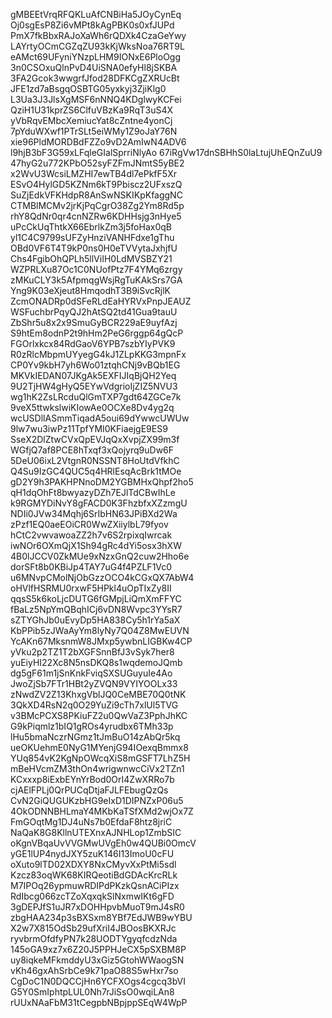 gMBEEtVrqRFQKLuAfCNBiHa5JOyCynEq
Oj0sgEsP8Zi6vMPt8kAgPBK0s0xfJUPd
PmX7fkBbxRAJoXaWh6rQDXk4CzaGeYwy
LAYrtyOCmCGZqZU93kKjWksNoa76RT9L
eAMct69UFyniYNzpLHM9IONxE6PloOgg
3n0CSOxuQlnPvD4UiSNA0efyHl8jSKBA
3FA2Gcok3wwgrfJfod28DFKCgZXRUcBt
JFE1zd7aBsgqOSBTG05yxkyj3ZjiKlg0
L3Ua3J3JlsXgMSF6nNNQ4KDglwyKCFei
QziH1U31kprZS6ClfuVBzKa9RqT3uS4X
yVbRqvEMbcXemiucYat8cZntne4yonCj
7pYduWXwf1PTrSLt5eiWMy1Z9oJaY76N
xie96PldMORDBdFZZo9vD2AmIwN4ADV6
l9hjB3bF3G59xLFqleGIalSprriNlyAo
67iRgVw17dnSBHhS0laLtujUhEQnZuU9
47hyG2u772KPbO52syFZFmJNmtS5yBE2
x2WvU3WcsiLMZHI7ewTB4dl7ePkfF5Xr
ESvO4HylGD5KZNm6kT9Pbiscz2UFxszQ
SuZjEdkVFKHdpR8AnSwNSKIKpKfaggNC
CTMBlMCMv2jrKjPqCgrO38Zg2Ym8Rd5p
rhY8QdNr0qr4cnNZRw6KDHHsjg3nHye5
uPcCkUqThtkX66EbrlkZm3j5foHax0qB
yl1C4C9799sUFZyHnziVANHFdxe1gThu
OBd0VF6T4T9kP0ns0H0eTVVytaJxhjfU
Chs4FgibOhQPLh5llViIH0LdMVSBZY21
WZPRLXu87Oc1C0NUofPtz7F4YMq6zrgy
zMKuCLY3k5AfpmqgWsjRgTuKAkSrs7GA
Yng9K03eXjeut8HmqodhT3B9iSvcRjlK
ZcmONADRp0dSFeRLdEaHYRVxPnpJEAUZ
WSFuchbrPqyQJ2hAtSQ2td41Gua9tauU
ZbShr5u8x2x9SmuGyBCR229aE9uyfAzj
S9htEm8odnP2t9hHm2PeG6rggp64gQcP
FGOrlxkcx84RdGaoV6YPB7szbYIyPVK9
R0zRlcMbpmUYyegG4kJ1ZLpKKG3mpnFx
CP0Yv9kbH7yh6Wo01ztqhCNj9vBQb1EG
MKVkIEDAN07JKgAk5EXFIJIqBjQH2Yeq
9U2TjHW4gHyQ5EYwVdgrioIjZIZ5NVU3
wg1hK2ZsLRcduQlGmTXP7gdt64ZGCe7k
9veX5ttwkslwiKIowAe0OCXe8Dv4yg2q
wcUSDllASmmTiqadA5oui69dYwwcUWUw
9lw7wu3iwPz11TpfYMI0KFiaejgE9ES9
SseX2DlZtwCVxQpEVJqQxXvpjZX99m3f
WGfjQ7af8PCE8hTxqf3xQojyrq9uDw6F
5DeU06ixL2VtgnR0NSSNT8HoUtdVfkhC
Q4Su9IzGC4QUC5q4HRlEsqAcBrk1tMOe
gD2Y9h3PAKHPNnoDM2YGBMHxQhpf2ho5
qH1dqOhFt8bwyazyDZh7EJlTdCBwIhLe
k9RGMYDiNvY8gFACD0K3FhzbfxXZzmgU
NDIi0JVw34Mqhj6SrIbHN63JPiBXd2Wa
zPzf1EQ0aeEOiCR0WwZXiiylbL79fyov
hCtC2vwvawoaZZ2h7v6S2rpixqIwrcak
iwNOr6OXmQjX1Sh94gRc4dYi5osx3hXW
4B0lJCCV0ZkMUe9xNzxGnQ2cuw2Hho6e
dorSFt8b0KBiJp4TAY7uG4f4PZLF1Vc0
u6MNvpCMolNjObGzzOCO4kCGxQX7AbW4
oHVlfHSRMU0rxwF5HPkl4uOpTIxZy8II
qqsS5k6koLjcDUTG6fGMpjLiQmXmFFYC
fBaLz5NpYmQBqhICj6vDN8Wvpc3YYsR7
sZTYGhJb0uEvyDp5HA838Cy5h1rYa5aX
KbPPib5zJWaAyYm8lyNy7Q04Z8MwEUVN
YcAKn67MksnmW8JMxp5ywbnLIGBKw4CP
yVku2p2TZ1T2bXGFSnnBfJ3vSyk7her8
yuEiyHI22Xc8N5nsDKQ8s1wqdemoJQmb
dg5gF61m1jSnKnkFviqSXSUGuyuIe4Ao
JwoZjSb7FTr1HBt2yZVQN9VYIYOOLx33
zNwdZV2Z13KhxgVblJQ0CeMBE70Q0tNK
3QkXD4RsN2q0O29YuZi9cTh7xlUl5TVG
v3BMcPCXS8PKiuFZ2u0QwVaZ3PphJhKC
G9kPiqmlz1bIQ1gROs4yrudbx6TMh33p
lHu5bmaNczrNGmz1tJmBuO14zAbQr5kq
ueOKUehmE0NyG1MYenjG94IOexqBmmx8
YUq854vK2KgNpOWcqXiS8mGSFT7LhZ5H
mBeHVcmZM3thOn4wrigwnwcCiVx2TZn1
KCxxxp8iExbEYnYrBod0OrI4ZwXRRo7b
cjAElFPLj0QrPUCqDtjaFJLFEbugQzQs
CvN2GiQUGUKzbHG9eIxD1DIPNZxP06u5
4OkODNNBHLmaY4MKbKaTSfXMd2wjOx7Z
FmGOqtMg1DJ4uNs7b0EfdaF8htz8jriC
NaQaK8G8KllnUTEXnxAJNHLop1ZmbSIC
oKgnVBqaUvVVGMwUVgEh0w4QUBi0OmcV
yGE1lUP4nydJXY5zuK146I13ImoU0cFU
oXuto9lTD02XDXY8NxCMyvXxPtMi5sdl
Kzcz83oqWK68KIRQeotiBdGDAcKrcRLk
M7IPOq26ypmuwRDIPdPKzkQsnACiPIzx
RdIbcg066zcTZoXqxqkSlNxmwIKt6gFD
3gDEPJfS1uJR7xDOHHpvbMuoT9mJ4sR0
zbgHAA234p3sBXSxm8YBf7EdJWB9wYBU
X2w7X815OdSb29ufXriI4JBOosBKXRJc
ryvbrmOfdfyPN7k28UODTYgyqfcdzNda
145oGA9xz7x6Z20J5PPHJeCX5pSXBM8P
uy8iqkeMFkmddyU3xGiz5GtohWWaogSN
vKh46gxAhSrbCe9k71paO88S5wHxr7so
CgDoC1N0DQCCjHn6YCFXOgs4cgcq3bVI
G5Y0SmIphtpLUL0Nh7rJiSsO0wqiLAn8
rUUxNAaFbM31tCegpbNBpjppSEqW4WpP
